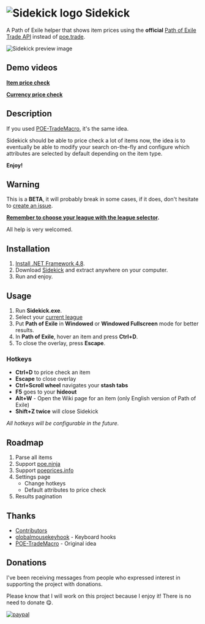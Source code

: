 # ![Sidekick logo](https://i.imgur.com/1B5jR3D.png) Sidekick

A Path of Exile helper that shows item prices using the **official** [Path of Exile Trade API](https://www.pathofexile.com/trade) instead of [poe.trade](http://poe.trade).

![Sidekick preview image](https://i.imgur.com/KWaasdg.png)

## Demo videos
**[Item price check](https://streamable.com/raz6q)**

**[Currency price check](https://streamable.com/y0x6k)**

## Description

If you used [POE-TradeMacro](https://github.com/PoE-TradeMacro/POE-TradeMacro), it's the same idea.

Sidekick should be able to price check a lot of items now, the idea is to eventually be able to modify your search on-the-fly and configure which attributes are selected by default depending on the item type.

**Enjoy!**

## Warning
This is a **BETA**, it will probably break in some cases, if it does, don't hesitate to [create an issue](https://github.com/domialex/Sidekick/issues).

**[Remember to choose your league with the league selector](https://i.imgur.com/7uFb7NF.png).**

All help is very welcomed.

## Installation
1. [Install .NET Framework 4.8](http://go.microsoft.com/fwlink/?LinkId=2085155).
2. Download [Sidekick](https://github.com/domialex/Sidekick/releases/download/v0.3.0-beta/Sidekick.v0.3.0.Beta.zip) and extract anywhere on your computer.
3. Run and enjoy.

## Usage
1. Run **Sidekick.exe**.
2. Select your [current league](https://i.imgur.com/7uFb7NF.png)
3. Put **Path of Exile** in **Windowed** or **Windowed Fullscreen** mode for better results.
4. In **Path of Exile**, hover an item and press **Ctrl+D**.
5. To close the overlay, press **Escape**.

### Hotkeys
- **Ctrl+D** to price check an item
- **Escape** to close overlay
- **Ctrl+Scroll wheel** navigates your **stash tabs**
- **F5** goes to your **hideout**
- **Alt+W** - Open the Wiki page for an item (only English version of Path of Exile)
- **Shift+Z twice** will close Sidekick

*All hotkeys will be configurable in the future.*

## Roadmap
1. Parse all items
2. Support [poe.ninja](https://poe.ninja)
3. Support [poeprices.info](https://www.poeprices.info)
4. Settings page
   - Change hotkeys
   - Default attributes to price check
5. Results pagination

## Thanks
- [Contributors](https://github.com/domialex/Sidekick/graphs/contributors)
- [globalmousekeyhook](https://github.com/gmamaladze/globalmousekeyhook) - Keyboard hooks
- [POE-TradeMacro](https://github.com/PoE-TradeMacro/POE-TradeMacro) - Original idea

## Donations
I've been receiving messages from people who expressed interest in supporting the project with donations.

Please know that I will work on this project because I enjoy it! There is no need to donate 😋.

[![paypal](https://www.paypalobjects.com/en_US/i/btn/btn_donateCC_LG.gif)](https://www.paypal.me/domialex)
